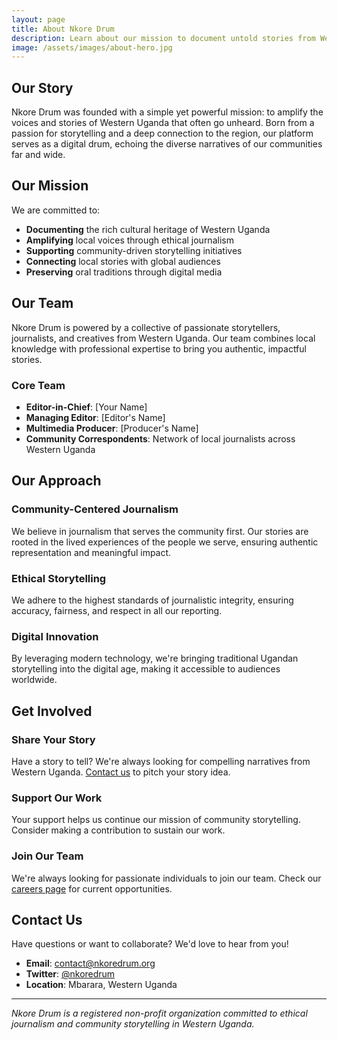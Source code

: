 ```yaml
---
layout: page
title: About Nkore Drum
description: Learn about our mission to document untold stories from Western Uganda through community journalism and digital storytelling.
image: /assets/images/about-hero.jpg
---
```


## Our Story

Nkore Drum was founded with a simple yet powerful mission: to amplify the voices and stories of Western Uganda that often go unheard. Born from a passion for storytelling and a deep connection to the region, our platform serves as a digital drum, echoing the diverse narratives of our communities far and wide.

## Our Mission

We are committed to:

- **Documenting** the rich cultural heritage of Western Uganda
- **Amplifying** local voices through ethical journalism
- **Supporting** community-driven storytelling initiatives
- **Connecting** local stories with global audiences
- **Preserving** oral traditions through digital media

## Our Team

Nkore Drum is powered by a collective of passionate storytellers, journalists, and creatives from Western Uganda. Our team combines local knowledge with professional expertise to bring you authentic, impactful stories.

### Core Team

- **Editor-in-Chief**: [Your Name]
- **Managing Editor**: [Editor's Name]
- **Multimedia Producer**: [Producer's Name]
- **Community Correspondents**: Network of local journalists across Western Uganda

## Our Approach

### Community-Centered Journalism
We believe in journalism that serves the community first. Our stories are rooted in the lived experiences of the people we serve, ensuring authentic representation and meaningful impact.

### Ethical Storytelling
We adhere to the highest standards of journalistic integrity, ensuring accuracy, fairness, and respect in all our reporting.

### Digital Innovation
By leveraging modern technology, we're bringing traditional Ugandan storytelling into the digital age, making it accessible to audiences worldwide.

## Get Involved

### Share Your Story
Have a story to tell? We're always looking for compelling narratives from Western Uganda. [Contact us](/contact) to pitch your story idea.

### Support Our Work
Your support helps us continue our mission of community storytelling. Consider making a contribution to sustain our work.

### Join Our Team
We're always looking for passionate individuals to join our team. Check our [careers page](#) for current opportunities.

## Contact Us

Have questions or want to collaborate? We'd love to hear from you!

- **Email**: [contact@nkoredrum.org](mailto:contact@nkoredrum.org)
- **Twitter**: [@nkoredrum](https://twitter.com/nkoredrum)
- **Location**: Mbarara, Western Uganda

---

*Nkore Drum is a registered non-profit organization committed to ethical journalism and community storytelling in Western Uganda.*
